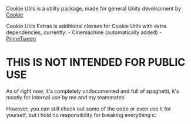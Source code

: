 Cookie Utils is a utility package, made for general Unity development by [Cookie](https://github.com/cookie1170)

Cookie Utils Extras is additional classes for Cookie Utils with extra dependencies, currently:
    - Cinemachine (automatically added)
    - [PrimeTween](https://github.com/KyryloKuzyk/PrimeTween)

# THIS IS NOT INTENDED FOR PUBLIC USE
As of right now, it's completely undocumented and full of spaghetti, it's mostly for internal use by me and my teammates

However, you can still check out some of the code or even use it for yourself, but i hold no responsibility for breaking everything c:

